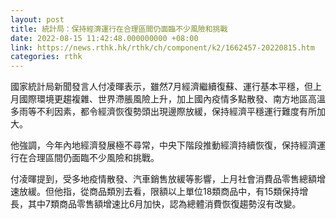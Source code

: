 ```yaml
---
layout: post
title: 統計局：保持經濟運行在合理區間仍面臨不少風險和挑戰
date: 2022-08-15 11:42:48.000000000 +08:00
link: https://news.rthk.hk/rthk/ch/component/k2/1662457-20220815.htm
categories: rthk
---
```


國家統計局新聞發言人付凌暉表示，雖然7月經濟繼續復蘇、運行基本平穩，但上月國際環境更趨複雜、世界滯脹風險上升，加上國內疫情多點散發、南方地區高溫多雨等不利因素，都令經濟恢復勢頭出現邊際放緩，保持經濟平穩運行難度有所加大。

他強調，今年內地經濟發展極不尋常，中央下階段推動經濟持續恢復，保持經濟運行在合理區間仍面臨不少風險和挑戰。

付凌暉提到，受多地疫情散發、汽車銷售放緩等影響，上月社會消費品零售總額增速放緩。但他指，從商品類別去看，限額以上單位18類商品中，有15類保持增長，其中7類商品零售額增速比6月加快，認為總體消費恢復趨勢沒有改變。
